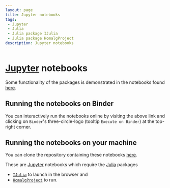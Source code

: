 ```yaml
---
layout: page
title: Jupyter notebooks
tags:
 - Jupyter
 - Julia
 - Julia package IJulia
 - Julia package HomalgProject
description: Jupyter notebooks
---
```


# [Jupyter](https://jupyter.org/) notebooks

Some functionality of the packages is demonstrated in the notebooks found [here](https://nbviewer.jupyter.org/github/homalg-project/CapHomalgNotebooks/tree/master/).

## Running the notebooks on Binder

You can interactively run the notebooks online by visiting the above link and clicking on `Binder`'s three-circle-logo (tooltip `Execute on Binder`) at the top-right corner.

## Running the notebooks on your machine

You can clone the repository containing these notebooks [here](https://github.com/homalg-project/CapHomalgNotebooks).

These are [Jupyter](https://jupyter.org/) notebooks which require the [Julia](https://julialang.org/) packages
* [`IJulia`](https://github.com/JuliaLang/IJulia.jl#readme) to launch in the browser and
* [`HomalgProject`](https://github.com/homalg-project/HomalgProject.jl#readme) to run.
